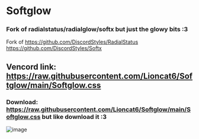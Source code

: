 # Softglow
### Fork of radialstatus/radialglow/softx but just the glowy bits :3

Fork of https://github.com/DiscordStyles/RadialStatus https://github.com/DiscordStyles/Softx


## Vencord link: https://raw.githubusercontent.com/Lioncat6/Softglow/main/Softglow.css

### Download: https://raw.githubusercontent.com/Lioncat6/Softglow/main/Softglow.css but like download it :3


![image](https://github.com/Lioncat6/Softglow/assets/95449321/03e19dc5-669d-461d-89a5-280463466600)
